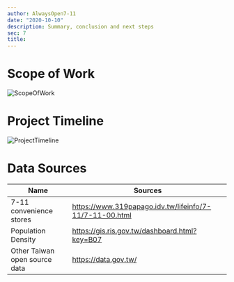 ```yaml
---
author: AlwaysOpen7-11
date: "2020-10-10"
description: Summary, conclusion and next steps
sec: 7
title:
---
```


# Scope of Work

![ScopeOfWork](/post/images_files/ScopeOfWork.png)

# Project Timeline

![ProjectTimeline](/post/images_files/ProjectTimeline.png)

# Data Sources

 Name                         | Sources
 -----------------------------|---------------------------------------------------------
7-11 convenience stores       | https://www.319papago.idv.tw/lifeinfo/7-11/7-11-00.html 
Population Density            | https://gis.ris.gov.tw/dashboard.html?key=B07 
Other Taiwan open source data | https://data.gov.tw/ 


